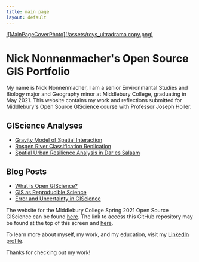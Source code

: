 ```yaml
---
title: main page
layout: default
---
```


[![MainPageCoverPhoto](/assets/roys_ultradrama copy.png)](https://www.linkedin.com/in/nicholas-nonnenmacher-82a33b1b5/)

# Nick Nonnenmacher's Open Source GIS Portfolio
My name is Nick Nonnenmacher, I am a senior Environmantal Studies and Biology major and Geography minor at Middlebury College, graduating in May 2021. This website contains my work and reflections submitted for Middlebury's Open Source GIScience course with Professor Joseph Holler. 

## GIScience Analyses

- [Gravity Model of Spatial Interaction](gravity/gravity.md)
- [Rosgen River Classification Replication](rosgenlab/rosgenreport.md)
- [Spatial Urban Resilience Analysis in Dar es Salaam](Darspatialanalysis/darspatialreport.md)

## Blog Posts

- [What is Open GIScience?](blogs/opensource.md)
- [GIS as Reproducible Science](blogs/reproduciblescience.md)
- [Error and Uncertainty in GIScience](blogs/uncertainty.md)

The website for the Middlebury College Spring 2021 Open Source GIScience can be found [here](https://gis4dev.github.io).
The link to access this GitHub repository may be found at the top of this screen and [here](https://github.com/nicknonnen).

To learn more about myself, my work, and my education, visit my [LinkedIn profile](https://www.linkedin.com/in/nicholas-nonnenmacher-82a33b1b5/). 

Thanks for checking out my work!

